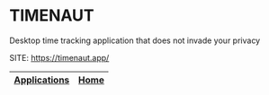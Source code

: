 # TIMENAUT
 
 Desktop time tracking application that does not invade your privacy
 
 SITE: https://timenaut.app/

 | [Applications](https://portable-linux-apps.github.io/apps.html) | [Home](https://portable-linux-apps.github.io)
 | --- | --- |
